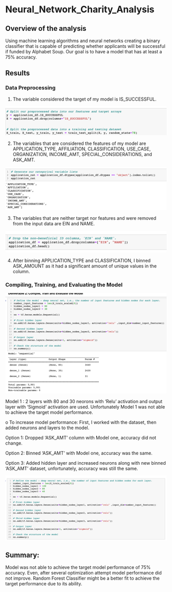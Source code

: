 # Neural_Network_Charity_Analysis

## Overview of the analysis

Using machine learning algorithms and neural networks creating a binary classifier that is capable of predicting whether applicants will be successful if funded by Alphabet Soup. Our goal is to have a model that has at least a 75% accuracy.

## Results

### Data Preprocessing
1.	The variable considered the target of my model is IS_SUCCESSFUL.

![plot](target.png)

2.	The variables that are considered the features of my model are APPLICATION_TYPE, AFFILIATION, CLASSIFICATION, USE_CASE, ORGANIZATION, INCOME_AMT, SPECIAL_CONSIDERATIONS, and ASK_AMT.

![plot](feature.png)

3.	The variables that are neither target nor features and were removed from the input data are EIN and NAME.

![plot](removed.png)


4.	After binning APPLICATION_TYPE and CLASSIFICATION, I binned ASK_AMOUNT as it had a significant amount of unique values in the column.

### Compiling, Training, and Evaluating the Model

![plot](model.png)

Model 1 : 2 layers with 80 and 30 neorons with ‘Relu’ activation and output layer with ‘Sigmoid’ activation are used. 
Unfortunately Model 1 was not able to achieve the target model performance.

o To increase model performance: First, I worked with the dataset, then added neurons and layers to the model.

Option 1: Dropped ‘ASK_AMT’ column with Model one, accuracy did not change. 

Option 2: Binned ‘ASK_AMT’ with Model one, accuracy was the same. 

Option 3: Added hidden layer and increased neurons along with new binned ‘ASK_AMT’ dataset, unfortunately, accuracy was still the same. 

![plot](option3.png)


## Summary: 
Model was not able to achieve the target model performance of 75% accuracy. Even, after several optimization attempt model performance did not improve. 
Random Forest Classifier might be a better fit to achieve the target performance due to its ability.

